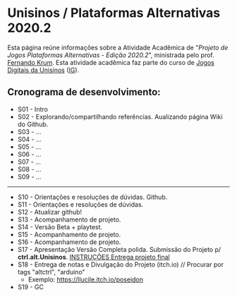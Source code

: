 # Unisinos / Plataformas Alternativas 2020.2

Esta página reúne informações sobre a Atividade Acadêmica de "_Projeto de Jogos Plataformas Alternativas - Edição 2020.2_", ministrada pelo prof. [Fernando Krum](http://www.ferkrum.com). 
Esta atividade acadêmica faz parte do curso de [Jogos Digitais da Unisinos](https://www.unisinos.br/vestibular/curso/jogos-digitais/porto-alegre) ([IG](https://www.instagram.com/jogosdigitaisunisinos/)). 


## Cronograma de desenvolvimento:
* S01 - Intro
* S02 - Explorando/compartilhando referências. Aualizando página Wiki do Github.
* S03 - ...
* S04 - ...
* S05 - ...
* S06 - ...
* S07 - ...
* S08 - ...
* S09 - ...
---
* S10 - Orientações e resoluções de dúvidas. Github.
* S11 - Orientações e resoluções de dúvidas. 
* S12 - Atualizar github! 
* S13 - Acompanhamento de projeto. 
* S14 - Versão Beta + playtest.
* S15 - Acompanhamento de projeto. 
* S16 - Acompanhamento de projeto.
* S17 - Apresentação Versão Completa polida. Submissão do Projeto p/ **ctrl.alt.Unisinos**. [INSTRUÇÕES Entrega projeto final](entregaProjetoFinal.md)
* S18 - Entrega de notas e Divulgação do Projeto (itch.io) // Procurar por tags "altctrl", "arduino"
  * Exemplo: https://llucile.itch.io/poseidon
* S19 - GC
